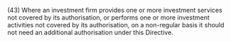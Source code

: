 (43) Where an investment firm provides one or more investment services not covered by its authorisation, or performs one or more investment activities not covered by its authorisation, on a non-regular basis it should not need an additional authorisation under this Directive.